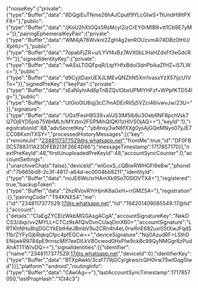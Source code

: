 {"noiseKey":{"private":{"type":"Buffer","data":"8DQgiEuTNme26hAJCputf9YLcGIwS+TtUndH9ItPXF8="},"public":{"type":"Buffer","data":"/jKoU2hXtOQs5RsMcyl2izCrEY0rMIB9+tt1Cb9E7yM="}},"pairingEphemeralKeyPair":{"private":{"type":"Buffer","data":"WM4jA76Wvknl2ZgH4g2enROUzvm4i74OBz0tHU/XpHU="},"public":{"type":"Buffer","data":"7opabFjZR+u/LYVf4xBz7AVX0bLIHaHZdxFf3eGdcRY="}},"signedIdentityKey":{"private":{"type":"Buffer","data":"wASsLTOQFpqR/LtpYHfxBdoI3dnPbikaZfHZ+i57LWc="},"public":{"type":"Buffer","data":"d9CyjtDaxUEXJLMEvQNZhN5Xm1vasxYzX57ijcU1VTo="}},"signedPreKey":{"keyPair":{"private":{"type":"Buffer","data":"sEaNiyhiAd6pTnBZQvlGbxUPMlYHFzf+WPpfKTD54lg="},"public":{"type":"Buffer","data":"UtGlo0lU8sjj3cC7mADErRIi5j5VZci46ivwvJw/23U="}},"signature":{"type":"Buffer","data":"UGsfFesH8539+aVJS3lM5Ib9u3Oeb6NF8pchVsk7Q7Oj6YD5job75WnMLh/MYztm2FGPMihQIQKI1zHlVSOjAQ=="},"keyId":1},"registrationId":88,"advSecretKey":"yb8nsy3wN6fXXg0ysAjGQeMNyo07yJE7CC08KxmTXSY=","processedHistoryMessages":[{"key":{"remoteJid":"2348117377529@s.whatsapp.net","fromMe":true,"id":"DF0FB0C5788311A23DFEB213F26E4D66"},"messageTimestamp":1717857170}],"nextPreKeyId":48,"firstUnuploadedPreKeyId":48,"accountSyncCounter":0,"accountSettings":{"unarchiveChats":false},"deviceId":"wIGoxS_cQBiwRWHGFl9eBw","phoneId":"7b665bd8-2c3f-4817-a64d-ec0004bb8211","identityId":{"type":"Buffer","data":"noJE6Wo/srHAmXk9So70SlOVTX4="},"registered":true,"backupToken":{"type":"Buffer","data":"2hzRVovRYrHjmK8aGxH+rrGMZ5A="},"registration":{},"pairingCode":"T94KNXS4","me":{"id":"2348117377529:17@s.whatsapp.net","lid":"194201409085549:17@lid"},"account":{"details":"CIaEgZYCEIzWkbMGGAsgACgA","accountSignatureKey":"NekDCS3/dxp/vv2MYLL+CTCz9xAfQivDvnCUaqDmXB0=","accountSignature":"LRTKhNHu8tqDGCYkEbtHIeJBmbV9u2CRn4h4eL0rwRnE682uxiS5tXwJFqdS11b/ZYFyGjbRqkqCfpc4pfEGCw==","deviceSignature":"Nq0AzudRF+LSthDENijwkR9784pE9nnscMIf7eeDlLkV8Ocwod0HxPIw9ckBc99QyNMGgr8zPudAhAT1TW/vDQ=="},"signalIdentities":[{"identifier":{"name":"2348117377529:17@s.whatsapp.net","deviceId":0},"identifierKey":{"type":"Buffer","data":"BTXpAwkt/3caf779jGCy/gkws/cQH0Irw75wlGqg5lwd"}}],"platform":"android","routingInfo":{"type":"Buffer","data":"CAwIAg=="},"lastAccountSyncTimestamp":1717857050,"lastPropHash":"1Ct4c3"}
